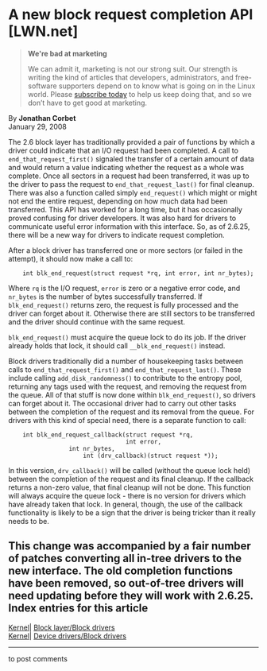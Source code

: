 # A new block request completion API [LWN.net]

> **We're bad at marketing**
> 
> We can admit it, marketing is not our strong suit. Our strength is writing the kind of articles that developers, administrators, and free-software supporters depend on to know what is going on in the Linux world. Please [subscribe today](/Promo/nsn-bad/subscribe) to help us keep doing that, and so we don’t have to get good at marketing. 

By **Jonathan Corbet**  
January 29, 2008 

The 2.6 block layer has traditionally provided a pair of functions by which a driver could indicate that an I/O request had been completed. A call to `end_that_request_first()` signaled the transfer of a certain amount of data and would return a value indicating whether the request as a whole was complete. Once all sectors in a request had been transferred, it was up to the driver to pass the request to `end_that_request_last()` for final cleanup. There was also a function called simply `end_request()` which might or might not end the entire request, depending on how much data had been transferred. This API has worked for a long time, but it has occasionally proved confusing for driver developers. It was also hard for drivers to communicate useful error information with this interface. So, as of 2.6.25, there will be a new way for drivers to indicate request completion. 

After a block driver has transferred one or more sectors (or failed in the attempt), it should now make a call to: 
    
    
        int blk_end_request(struct request *rq, int error, int nr_bytes);
    

Where `rq` is the I/O request, `error` is zero or a negative error code, and `nr_bytes` is the number of bytes successfully transferred. If `blk_end_request()` returns zero, the request is fully processed and the driver can forget about it. Otherwise there are still sectors to be transferred and the driver should continue with the same request. 

`blk_end_request()` must acquire the queue lock to do its job. If the driver already holds that lock, it should call `__blk_end_request()` instead. 

Block drivers traditionally did a number of housekeeping tasks between calls to `end_that_request_first()` and `end_that_request_last()`. These include calling `add_disk_randomness()` to contribute to the entropy pool, returning any tags used with the request, and removing the request from the queue. All of that stuff is now done within `blk_end_request()`, so drivers can forget about it. The occasional driver had to carry out other tasks between the completion of the request and its removal from the queue. For drivers with this kind of special need, there is a separate function to call: 
    
    
        int blk_end_request_callback(struct request *rq, 
                                     int error, 
    				 int nr_bytes,
    			         int (drv_callback)(struct request *));
    

In this version, `drv_callback()` will be called (without the queue lock held) between the completion of the request and its final cleanup. If the callback returns a non-zero value, that final cleanup will not be done. This function will always acquire the queue lock - there is no version for drivers which have already taken that lock. In general, though, the use of the callback functionality is likely to be a sign that the driver is being tricker than it really needs to be. 

This change was accompanied by a fair number of patches converting all in-tree drivers to the new interface. The old completion functions have been removed, so out-of-tree drivers will need updating before they will work with 2.6.25.  
Index entries for this article  
---  
[Kernel](/Kernel/Index)| [Block layer/Block drivers](/Kernel/Index#Block_layer-Block_drivers)  
[Kernel](/Kernel/Index)| [Device drivers/Block drivers](/Kernel/Index#Device_drivers-Block_drivers)  
  


* * *

to post comments 
